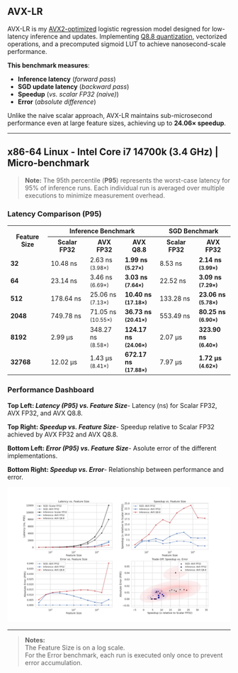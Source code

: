 
## AVX-LR
AVX-LR is my [AVX2-optimized](https://en.wikipedia.org/wiki/Advanced_Vector_Extensions) logistic regression model designed for low-latency inference and updates. Implementing [Q8.8 quantization](https://en.wikipedia.org/wiki/Q_(number_format)), vectorized operations, and a precomputed sigmoid LUT to achieve nanosecond-scale performance.

**This benchmark measures**:  
- **Inference latency** (*forward pass*)  
- **SGD update latency** (*backward pass*)  
- **Speedup** (*vs. scalar FP32 (naive)*)  
- **Error** (*absolute difference*)

Unlike the naive scalar approach, AVX-LR maintains sub-microsecond performance even at large feature sizes, achieving up to **24.06× speedup**.

---

## x86-64 Linux - Intel Core i7 14700k (3.4 GHz) | Micro-benchmark

> **Note:** The 95th percentile (**P95**) represents the worst-case latency for 95% of inference runs. Each individual run is averaged over multiple executions to minimize measurement overhead.

### Latency Comparison (P95)
<div align="center">
  <table>
    <tr>
      <th rowspan="2">Feature Size</th>
      <th colspan="3">Inference Benchmark</th>
      <th colspan="2">SGD Benchmark</th>
    </tr>
    <tr>
      <th>Scalar FP32</th>
      <th>AVX FP32</th>
      <th>AVX Q8.8</th>
      <th>Scalar FP32</th>
      <th>AVX FP32</th>
    </tr>
    <tr>
      <td><strong>32</strong></td>
      <td>10.48 ns</td>
      <td>2.63 ns<br><small>(3.98×)</small></td>
      <td><strong>1.99 ns<br><small>(5.27×)</small></strong></td>
      <td>8.53 ns</td>
      <td><strong>2.14 ns<br><small>(3.99×)</small></strong></td>
    </tr>
    <tr>
      <td><strong>64</strong></td>
      <td>23.14 ns</td>
      <td>3.46 ns<br><small>(6.69×)</small></td>
      <td><strong>3.03 ns<br><small>(7.64×)</small></strong></td>
      <td>22.52 ns</td>
      <td><strong>3.09 ns<br><small>(7.29×)</small></strong></td>
    </tr>
    <tr>
      <td><strong>512</strong></td>
      <td>178.64 ns</td>
      <td>25.06 ns<br><small>(7.13×)</small></td>
      <td><strong>10.40 ns<br><small>(17.18×)</small></strong></td>
      <td>133.28 ns</td>
      <td><strong>23.06 ns<br><small>(5.78×)</small></strong></td>
    </tr>
    <tr>
      <td><strong>2048</strong></td>
      <td>749.78 ns</td>
      <td>71.05 ns<br><small>(10.55×)</small></td>
      <td><strong>36.73 ns<br><small>(20.41×)</small></strong></td>
      <td>553.49 ns</td>
      <td><strong>80.25 ns<br><small>(6.90×)</small></strong></td>
    </tr>
    <tr>
      <td><strong>8192</strong></td>
      <td>2.99 µs</td>
      <td>348.27 ns<br><small>(8.58×)</small></td>
      <td><strong>124.17 ns<br><small>(24.06×)</small></strong></td>
      <td>2.07 µs</td>
      <td><strong>323.90 ns<br><small>(6.40×)</small></strong></td>
    </tr>
    <tr>
      <td><strong>32768</strong></td>
      <td>12.02 µs</td>
      <td>1.43 µs<br><small>(8.41×)</small></td>
      <td><strong>672.17 ns<br><small>(17.88×)</small></strong></td>
      <td>7.97 µs</td>
      <td><strong>1.72 µs<br><small>(4.62×)</small></strong></td>
    </tr>
  </table>
</div>

### Performance Dashboard
**Top Left: *Latency (P95) vs. Feature Size***- Latency (ns) for Scalar FP32, AVX FP32, and AVX Q8.8.

**Top Right: *Speedup vs. Feature Size***- Speedup relative to Scalar FP32 achieved by AVX FP32 and AVX Q8.8.

**Bottom Left: *Error (P95) vs. Feature Size***- Asolute error of the different implementations.

**Bottom Right: *Speedup vs. Error***- Relationship between performance and error.

<div align="center">
  <img src="./images/dashboardGraph.png" alt="Performance Dashboard Graph">
</div>

---
> **Notes:**   
> The Feature Size is on a log scale.  
> For the Error benchmark, each run is executed only once to prevent error accumulation.